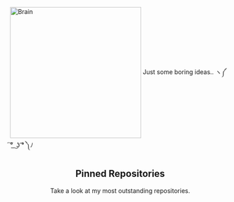 <img align="center" alt="Brain" width="300" src="http://gifimage.net/wp-content/uploads/2017/10/cerebro-gif-tumblr-3.gif"> Just some boring ideas.. ヽ༼ ͠° ͟ ͜ʖ ͡° ༽ﾉ

<h2 align="center">Pinned Repositories</h2>
<p align="center">Take a look at my most outstanding repositories.</p>

